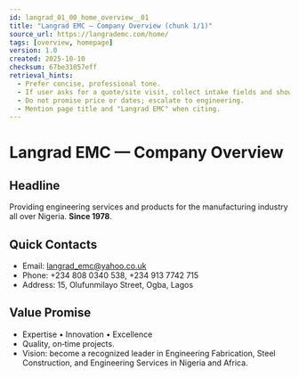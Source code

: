 ```yaml
---
id: langrad_01_00_home_overview__01
title: "Langrad EMC — Company Overview (chunk 1/1)"
source_url: https://langrademc.com/home/
tags: [overview, homepage]
version: 1.0
created: 2025-10-10
checksum: 67be31057eff
retrieval_hints:
  - Prefer concise, professional tone.
  - If user asks for a quote/site visit, collect intake fields and show WhatsApp CTA.
  - Do not promise price or dates; escalate to engineering.
  - Mention page title and "Langrad EMC" when citing.
---
```


# Langrad EMC — Company Overview

## Headline
Providing engineering services and products for the manufacturing industry all over Nigeria. **Since 1978**.

## Quick Contacts
- Email: langrad_emc@yahoo.co.uk
- Phone: +234 808 0340 538, +234 913 7742 715
- Address: 15, Olufunmilayo Street, Ogba, Lagos

## Value Promise
- Expertise • Innovation • Excellence
- Quality, on‑time projects.
- Vision: become a recognized leader in Engineering Fabrication, Steel Construction, and Engineering Services in Nigeria and Africa.
